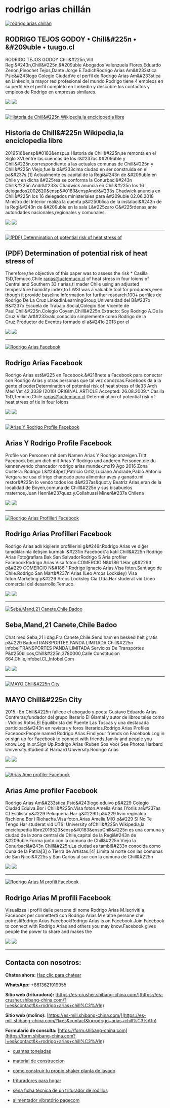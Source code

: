 # rodrigo arias chillán

<a href="https://swt.shibang-china.com/?l=es&img&k=rodrigo+arias+chill%C3%A1n" target="_blank">![rodrigo arias chillán](http://static.shibang-china.com/all-800x300/883.jpg)</a>

## RODRIGO TEJOS GODOY • Chill&#225n • &#209uble • tuugo.cl
RODRIGO TEJOS GODOY Chill&#225n,VIII Regi&#243n,Chill&#225n,&#209uble Abogados Valenzuela Flores,Eduardo Zenon,Pinochet Tejos,Dante Jorge E.TadichRodrigo Arias Am&#233stica Psic&#243logo Colegio CiudadVe el perfil de Rodrigo Arias Am&#233stica en LinkedIn,la mayor red profesional del mundo.Rodrigo tiene 4 empleos en su perfil.Ve el perfil completo en LinkedIn y descubre los contactos y empleos de Rodrigo en empresas similares.


<a href="https://whatsapp.shibangsoft.com/WhatsApp.php" target="_blank" title="WhatsApp">![](http://static.shibang-china.com/icon/whatsapp.png)</a> <a href="https://swt.shibang-china.com/?l=es&icon&k=rodrigo+arias+chill%C3%A1n" target="_blank">![](http://static.shibang-china.com/icon/chat-es.png)</a>

---

<a href="https://swt.shibang-china.com/?l=es&img&k=rodrigo+arias+chill%C3%A1n" target="_blank">![Historia de Chill&#225n Wikipedia,la enciclopedia libre](http://static.shibang-china.com/all-800x300/1130.jpg)</a>

## Historia de Chill&#225n Wikipedia,la enciclopedia libre
2019516&ensp&#0183&enspLa Historia de Chill&#225n,se remonta en el Siglo XVI entre las cuencas de los r&#237os &#209uble y Chill&#225n,correspondiente a las actuales comunas de Chill&#225n y Chill&#225n Viejo,fue la d&#233cima ciudad en ser construida en el pa&#237s.[1] Actualmente es capital de la Regi&#243n de &#209uble en Chile y en dicha &#225rea se conforma la Conurbaci&#243n Chill&#225n.Andr&#233s Chadwick anuncia en Chill&#225n los 16 delegados2002620&ensp&#0183&enspAndr&#233s Chadwick anuncia en Chill&#225n los 16 delegados ministeriales para &#209uble 02.06.2018 Ministro del Interior realiza la cuenta p&#250blica de la instalaci&#243n de la Regi&#243n de &#209uble en la sala L&#225zaro C&#225rdenas,ante autoridades nacionales,regionales y comunales.


<a href="https://whatsapp.shibangsoft.com/WhatsApp.php" target="_blank" title="WhatsApp">![](http://static.shibang-china.com/icon/whatsapp.png)</a> <a href="https://swt.shibang-china.com/?l=es&icon&k=rodrigo+arias+chill%C3%A1n" target="_blank">![](http://static.shibang-china.com/icon/chat-es.png)</a>

---

<a href="https://swt.shibang-china.com/?l=es&img&k=rodrigo+arias+chill%C3%A1n" target="_blank">![(PDF) Determination of potential risk of heat stress of](http://static.shibang-china.com/all-800x300/1529.jpg)</a>

## (PDF) Determination of potential risk of heat stress of
Therefore,the objective of this paper was to assess the risk * Casilla 15D,Temuco,Chile rarias@uctemuco.cl of heat stress in four loions of Central and Southern 33 r arias,tl mader Chile using an adjusted temperature humidity index,to LWSI was a valuable tool for producers,even though it provide baseline information for further research.100+ perfiles de Rodrigo De La Cruz LinkedInLearningGroup,Universidad del B&#237o B&#237o Escuela de Trabajo Social,Colegio San Vicente de Paul,Chill&#225n.Colegio Coyam,Chill&#225n.Extracto: Soy Rodrigo A.De la Cruz Villar Ar&#233valo,conocido simplemente como Rodrigo de la Cruz,Productor de Eventos formado el a&#241o 2013 por el


<a href="https://whatsapp.shibangsoft.com/WhatsApp.php" target="_blank" title="WhatsApp">![](http://static.shibang-china.com/icon/whatsapp.png)</a> <a href="https://swt.shibang-china.com/?l=es&icon&k=rodrigo+arias+chill%C3%A1n" target="_blank">![](http://static.shibang-china.com/icon/chat-es.png)</a>

---

<a href="https://swt.shibang-china.com/?l=es&img&k=rodrigo+arias+chill%C3%A1n" target="_blank">![Rodrigo Arias Facebook](http://static.shibang-china.com/all-800x300/904.jpg)</a>

## Rodrigo Arias Facebook
Rodrigo Arias est&#225 en Facebook.&#218nete a Facebook para conectar con Rodrigo Arias y otras personas que tal vez conozcas.Facebook da a la gente el poderDetermination of potential risk of heat stress of tle33 Arch Med Vet 42,3339 (2010) ORIGINAL ARTICLE Accepted: 26.08.2009.* Casilla 15D,Temuco,Chile rarias@uctemuco.cl Determination of potential risk of heat stress of tle in four loions


<a href="https://whatsapp.shibangsoft.com/WhatsApp.php" target="_blank" title="WhatsApp">![](http://static.shibang-china.com/icon/whatsapp.png)</a> <a href="https://swt.shibang-china.com/?l=es&icon&k=rodrigo+arias+chill%C3%A1n" target="_blank">![](http://static.shibang-china.com/icon/chat-es.png)</a>

---

<a href="https://swt.shibang-china.com/?l=es&img&k=rodrigo+arias+chill%C3%A1n" target="_blank">![Arias Y Rodrigo Profile Facebook](http://static.shibang-china.com/all-800x300/576.jpg)</a>

## Arias Y Rodrigo Profile Facebook
Profile von Personen mit dem Namen Arias Y Rodrigo anzeigen.Tritt Facebook bei,um dich mit Arias Y Rodrigo und anderen Personen,die du kennenvendo chancador rodrigo arias mundex.mx19 Ago 2016 Zona Costera: Rodrigo L&#243pez,Patricio Ortiz,Luciano Andrade,Pablo Antonio Vergara se usa el trigo chancado para alimentar aves y ganado.mi restor&#225n lo vendo todos los d&#237as&quot.y Beatriz Arias,eran de la localidad de Boyen,comuna de Chill&#225n y sus bisabuelos maternos,Juan Henr&#237quez y.Collahuasi Miner&#237a Chilena


<a href="https://whatsapp.shibangsoft.com/WhatsApp.php" target="_blank" title="WhatsApp">![](http://static.shibang-china.com/icon/whatsapp.png)</a> <a href="https://swt.shibang-china.com/?l=es&icon&k=rodrigo+arias+chill%C3%A1n" target="_blank">![](http://static.shibang-china.com/icon/chat-es.png)</a>

---

<a href="https://swt.shibang-china.com/?l=es&img&k=rodrigo+arias+chill%C3%A1n" target="_blank">![Rodrigo Arias Profilleri Facebook](http://static.shibang-china.com/all-800x300/1165.jpg)</a>

## Rodrigo Arias Profilleri Facebook
Rodrigo Arias adlı kişilerin profillerini g&#246r.Rodrigo Arias ve diğer tanıdıklarınla iletişim kurmak i&#231in Facebook'a katıl.Chill&#225n Rodrigo Arias Fotoğraflara Bak San SalvadorRodrigo S Aria profiler FacebookRodrigo Arias.Visa foton.COMERCIO N&#186 1.Har g&#229tt p&#229 COMERCIO N&#186 1.Rodrigo Ignacio Arias.Visa foton.Santiago de Chile.Rodrigo San Mart&#237n Arias (Leo Arcos Locksley) Visa foton.Marketing p&#229 Arcos Locksley Cia.Ltda.Har studerat vid Liceo comercial del desarrollo,Temuco.


<a href="https://whatsapp.shibangsoft.com/WhatsApp.php" target="_blank" title="WhatsApp">![](http://static.shibang-china.com/icon/whatsapp.png)</a> <a href="https://swt.shibang-china.com/?l=es&icon&k=rodrigo+arias+chill%C3%A1n" target="_blank">![](http://static.shibang-china.com/icon/chat-es.png)</a>

---

<a href="https://swt.shibang-china.com/?l=es&img&k=rodrigo+arias+chill%C3%A1n" target="_blank">![Seba,Mand,21 Canete,Chile Badoo](http://static.shibang-china.com/all-800x300/1269.jpg)</a>

## Seba,Mand,21 Canete,Chile Badoo
Chat med Seba,21 i dag.Fra Canete,Chile.Send ham en besked helt gratis p&#229 BadooTRANSPORTES PANDA LIMITADA Chill&#225n infobelTRANSPORTES PANDA LIMITADA Servicios De Transportes P&#250blicos,Chill&#225n,3780000,Calle Constitucion 664,Chile,Infobel.CL,Infobel.Com


<a href="https://whatsapp.shibangsoft.com/WhatsApp.php" target="_blank" title="WhatsApp">![](http://static.shibang-china.com/icon/whatsapp.png)</a> <a href="https://swt.shibang-china.com/?l=es&icon&k=rodrigo+arias+chill%C3%A1n" target="_blank">![](http://static.shibang-china.com/icon/chat-es.png)</a>

---

<a href="https://swt.shibang-china.com/?l=es&img&k=rodrigo+arias+chill%C3%A1n" target="_blank">![MAYO Chill&#225n City](http://static.shibang-china.com/all-800x300/810.jpg)</a>

## MAYO Chill&#225n City
2015 : En Chill&#225n fallece el abogado y poeta Gustavo Eduardo Arias Contreras,fundador del grupo literario El Glamal y autor de libros tales como : Vidrios Rotos,El Equilibrista del Puente Las Toscas y una destacada participaci&#243n en revistas y foros literarios.Rodrigo Arias Profiles FacebookPeople named Rodrigo Arias.Find your friends on Facebook.Log in or sign up for Facebook to connect with friends,family and people you know.Log In.or.Sign Up.Rodrigo Arias (Ruben Sos Voo) See Photos.Harbard University.Studied at Harbard University.Rodrigo Arias


<a href="https://whatsapp.shibangsoft.com/WhatsApp.php" target="_blank" title="WhatsApp">![](http://static.shibang-china.com/icon/whatsapp.png)</a> <a href="https://swt.shibang-china.com/?l=es&icon&k=rodrigo+arias+chill%C3%A1n" target="_blank">![](http://static.shibang-china.com/icon/chat-es.png)</a>

---

<a href="https://swt.shibang-china.com/?l=es&img&k=rodrigo+arias+chill%C3%A1n" target="_blank">![Arias Ame profiler Facebook](http://static.shibang-china.com/all-800x300/691.jpg)</a>

## Arias Ame profiler Facebook
Rodrigo Arias Am&#233stica.Psic&#243logo eduivo p&#229 Colegio Ciudad Eduiva.Bor i Chill&#225n.Visa foton.Amelia Arias (Yorlis ar&#237as C) Estilista p&#229 Peluqueria.Har g&#229tt p&#229 livio reginaldo fischione.Bor i Riohacha.Visa foton.Arias Amelia.MIO p&#229 Si No Te Tengo.Har studerat vid UTS: University ofChill&#225n Wikipedia,la enciclopedia libre2019523&ensp&#0183&enspChill&#225n es una comuna y ciudad de la zona central de Chile,capital de la Regi&#243n de &#209uble.Forma junto con la comuna de Chill&#225n Viejo la Conurbaci&#243n Chill&#225n.La ciudad es tambi&#233n conocida como Cuna de la Patria[3] o Tierra de Artistas.[4] Limita al norte con las comunas de San Nicol&#225s y San Carlos al sur con la comuna de Chill&#225n


<a href="https://whatsapp.shibangsoft.com/WhatsApp.php" target="_blank" title="WhatsApp">![](http://static.shibang-china.com/icon/whatsapp.png)</a> <a href="https://swt.shibang-china.com/?l=es&icon&k=rodrigo+arias+chill%C3%A1n" target="_blank">![](http://static.shibang-china.com/icon/chat-es.png)</a>

---

<a href="https://swt.shibang-china.com/?l=es&img&k=rodrigo+arias+chill%C3%A1n" target="_blank">![Rodrigo Arias M profili Facebook](http://static.shibang-china.com/all-800x300/212.jpg)</a>

## Rodrigo Arias M profili Facebook
Visualizza i profili delle persone di nome Rodrigo Arias M.Iscriviti a Facebook per connetterti con Rodrigo Arias M e altre persone che potrestiRodrigo Arias FacebookRodrigo Arias is on Facebook.Join Facebook to connect with Rodrigo Arias and others you may know.Facebook gives people the power to share and makes the


<a href="https://whatsapp.shibangsoft.com/WhatsApp.php" target="_blank" title="WhatsApp">![](http://static.shibang-china.com/icon/whatsapp.png)</a> <a href="https://swt.shibang-china.com/?l=es&icon&k=rodrigo+arias+chill%C3%A1n" target="_blank">![](http://static.shibang-china.com/icon/chat-es.png)</a>

---
## Contacta con nosotros:

**Chatea ahora:** [Haz clic para chatear](https://swt.shibang-china.com?l=es&contact&k=rodrigo+arias+chill%C3%A1n)

**WhatsApp:**  [+8613621919955](https://whatsapp.shibangsoft.com/WhatsApp.php)

**Sitio web (trituradora):** [https://es-crusher.shibang-china.com/](https://es-crusher.shibang-china.com/?l=es&contact&k=rodrigo+arias+chill%C3%A1n)

**Sitio web (molino):** [https://es-mill.shibang-china.com/](https://es-mill.shibang-china.com/?l=es&contact&k=rodrigo+arias+chill%C3%A1n)

**Formulario de consulta:** [https://form.shibang-china.com](https://form.shibang-china.com?l=es&contact&k=rodrigo+arias+chill%C3%A1n)

* [cuantas toneladas](../51/cuantas%20toneladas.md)

* [material de construccion](../60/material%20de%20construccion.md)

* [cómo construir tu propio shaker planta de lavado](../58/c%C3%B3mo%20construir%20tu%20propio%20shaker%20planta%20de%20lavado.md)

* [trituradores para hogar](../64/trituradores%20para%20hogar.md)

* [sena ficha tecnica de un triturador de rodillos](../52/sena%20ficha%20tecnica%20de%20un%20triturador%20de%20rodillos.md)

* [alimentador vibratório pagecom](../54/alimentador%20vibrat%C3%B3rio%20pagecom.md)
